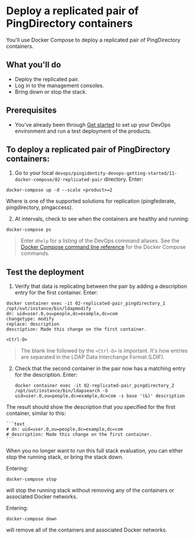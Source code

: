 # Deploy a replicated pair of PingDirectory containers

You'll use Docker Compose to deploy a replicated pair of PingDirectory containers.

## What you'll do

  * Deploy the replicated pair.
  * Log in to the management consoles.
  * Bring down or stop the stack.

## Prerequisites

  * You've already been through [Get started](getStarted.md) to set up your DevOps environment and run a test deployment of the products.

## To deploy a replicated pair of PingDirectory containers:

1. Go to your local `devops/pingidentity-devops-getting-started/11-docker-compose/02-replicated-pair` directory. Enter:

  `docker-compose up -d --scale <product>=2`

  Where <product> is one of the supported solutions for replication (pingfederate, pingdirectory, pingaccess).

2. At intervals, check to see when the containers are healthy and running:

  `docker-compose ps`

  > Enter `dhelp` for a listing of the DevOps command aliases. See the [Docker Compose command line reference](https://docs.docker.com/compose/reference/overview/) for the Docker Compose commands.

## Test the deployment

1. Verify that data is replicating between the pair by adding a description entry for the first container. Enter:

  ```text
  docker container exec -it 02-replicated-pair_pingdirectory_1 /opt/out/instance/bin/ldapmodify
  dn: uid=user.0,ou=people,dc=example,dc=com
  changetype: modify
  replace: description
  description: Made this change on the first container.

  <Ctrl-D>
  ```

  > The blank line followed by the `<Ctrl-D>` is important. It's how entries are separated in the LDAP Data Interchange Format (LDIF).

2. Check that the second container in the pair now has a matching entry for the description. Enter:

    ```text
    docker container exec -it 02-replicated-pair_pingdirectory_2 /opt/out/instance/bin/ldapsearch -b uid=user.0,ou=people,dc=example,dc=com -s base '(&)' description
    ```
  The result should show the description that you specified for the first container, similar to this:

    ```text
    # dn: uid=user.0,ou=people,dc=example,dc=com
    # description: Made this change on the first container.
    ```

When you no longer want to run this full stack evaluation, you can either stop the running stack, or bring the stack down.

Entering:

 `docker-compose stop`

will stop the running stack without removing any of the containers or associated Docker networks.

Entering:

 `docker-compose down`

 will remove all of the containers and associated Docker networks.

